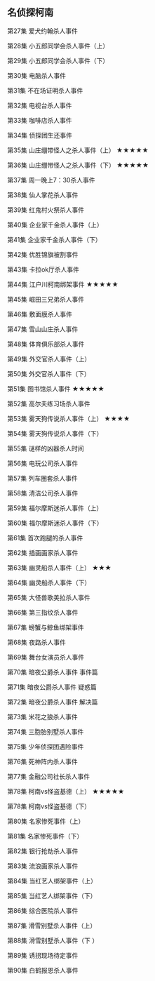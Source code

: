 ## 名侦探柯南

第27集 爱犬约翰杀人事件

第28集 小五郎同学会杀人事件（上）

第29集 小五郎同学会杀人事件（下）

第30集 电脑杀人事件

第31集 不在场证明杀人事件

第32集 电视台杀人事件

第33集 咖啡店杀人事件

第34集 侦探团生还事件

第35集 山庄绷带怪人之杀人事件（上）           ★★★★★

第36集 山庄绷带怪人之杀人事件（下）           ★★★★★

第37集 周一晚上7：30杀人事件

第38集 仙人掌花杀人事件

第39集 红鬼村火祭杀人事件

第40集 企业家千金杀人事件（上）         

第41集 企业家千金杀人事件（下）

第42集 优胜锦旗被割事件

第43集 卡拉ok厅杀人事件

第44集 江户川柯南绑架事件                            ★★★★★        

第45集 崛田三兄弟杀人事件

第46集 敷面膜杀人事件

第47集 雪山山庄杀人事件

第48集 体育俱乐部杀人事件

第49集 外交官杀人事件（上）

第50集 外交官杀人事件（下）

第51集 图书馆杀人事件                                  ★★★★★   

第52集 高尔夫练习场杀人事件

第53集 雾天狗传说杀人事件（上）    ★★★★   

第54集 雾天狗传说杀人事件（下）

第55集 谜样的凶器杀人时间

第56集 电玩公司杀人事件

第57集 列车圈套杀人事件

第58集 清洁公司杀人事件

第59集 福尔摩斯迷杀人事件（上）

第60集 福尔摩斯迷杀人事件（下）

第61集 首次跑腿的杀人事件

第62集 插画画家杀人事件

第63集 幽灵船杀人事件（上）    ★★★

第64集 幽灵船杀人事件（下）     

第65集 大怪兽歌美拉杀人事件

第66集 第三指纹杀人事件

第67集 螃蟹与鲸鱼绑架事件

第68集 夜路杀人事件

第69集 舞台女演员杀人事件

第70集 暗夜公爵杀人事件 事件篇

第71集 暗夜公爵杀人事件 疑惑篇

第72集 暗夜公爵杀人事件 解决篇

第73集 米花之狼杀人事件 

第74集 三胞胎别墅杀人事件

第75集 少年侦探团遇险事件

第76集 死神阵内杀人事件

第77集 金融公司社长杀人事件

第78集 柯南vs怪盗基德（上）        ★★★★★     

第78集 柯南vs怪盗基德（下）

第80集 名家惨死事件（上）

第81集 名家惨死事件（下）

第82集 银行抢劫杀人事件

第83集 流浪画家杀人事件

第84集 当红艺人绑架事件（上）

第85集 当红艺人绑架事件（下）

第86集 综合医院杀人事件

第87集 滑雪别墅杀人事件（上）

第88集 滑雪别墅杀人事件（下 ）

第89集 诱拐现场待定事件

第90集 白鹤报恩杀人事件